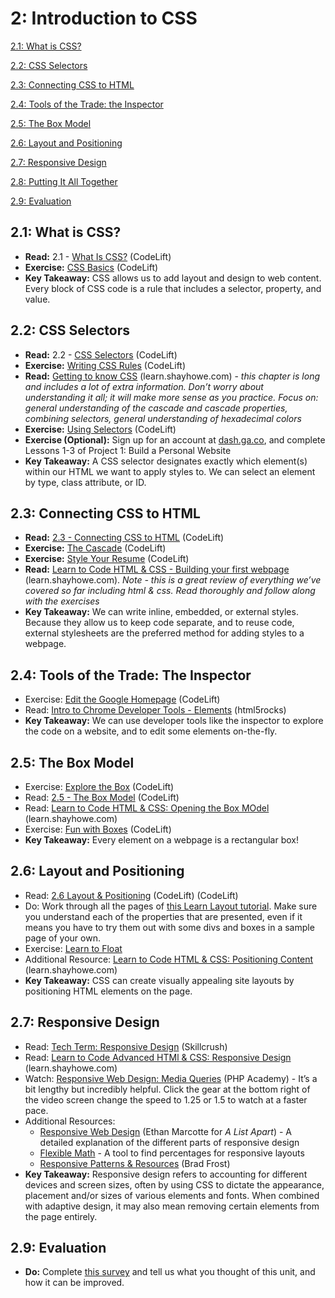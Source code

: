 2: Introduction to CSS
=========================

[2.1: What is CSS?](#21-what-is-css)

[2.2: CSS Selectors](#22-css-selectors)

[2.3: Connecting CSS to HTML](#23-connecting-css-to-html)

[2.4: Tools of the Trade: the Inspector](#24-tools-of-the-trade-the-inspector)

[2.5: The Box Model](#25-the-box-model)

[2.6: Layout and Positioning](#26-layout-and-positioning)

[2.7: Responsive Design](#27-responsive-design)

[2.8: Putting It All Together](28-putting-it-all-together)

[2.9: Evaluation](#29-evaluation)

<a id="21-what-is-css">2.1: What is CSS?</a>
---------------------

+ **Read:** 2.1 - [What Is CSS?](https://docs.google.com/presentation/d/1UmVNXSSO0FxLJ6DC4fLp56OCwSzc4DIp3Q-ejfN9JHQ/edit?usp=sharing) (CodeLift)
+ **Exercise:** [CSS Basics](https://docs.google.com/document/d/1JgqYbczJ02v1g0UuU0UvpDICe_QuskctVcg2T-ARGeM/edit?usp=sharing) (CodeLift)
+ **Key Takeaway:** CSS allows us to add layout and design to web content. Every block of CSS code is a rule that includes a selector, property, and value.


<a id="22-css-selectors">2.2: CSS Selectors</a>
-----------------------

+ **Read:** 2.2 - [CSS Selectors](https://docs.google.com/presentation/d/1EWfq-iPtlZqVwO216aBQxb-mGXZRyCNPHdZX3QlKP3c/edit?usp=sharing) (CodeLift)
+ **Exercise:** [Writing CSS Rules](https://docs.google.com/document/d/1a-vesHzBzcTi09pknUbOF58rDj_zCxKe-gfCcGUbJ2U/edit?usp=sharing) (CodeLift)
+ **Read:** [Getting to know CSS](http://learn.shayhowe.com/html-css/getting-to-know-css/) (learn.shayhowe.com) - *this chapter is long and includes a lot of extra information. Don’t worry about understanding it all; it will make more sense as you practice. Focus on: general understanding of the cascade and cascade properties, combining selectors, general understanding of hexadecimal colors*
+ **Exercise:** [Using Selectors](https://docs.google.com/document/d/1NNZFQqjOTkyY5fNM75uRyxJ06-kGMOwxOS8dPpheBzk/edit?usp=sharing) (CodeLift)
+ **Exercise (Optional):** Sign up for an account at [dash.ga.co](http://dash.ga.co), and complete Lessons 1-3 of Project 1: Build a Personal Website
+ **Key Takeaway:** A CSS selector designates exactly which element(s) within our HTML we want to apply styles to. We can select an element by type, class attribute, or ID.

<a id="23-connecting-css-to-html">2.3: Connecting CSS to HTML</a>
-----------------------------

+ **Read:** [2.3 - Connecting CSS to HTML](https://docs.google.com/presentation/d/1y_GgtmZXzYgzCvK6d8W9M-lVQHTNTlLRoeVTo7qZ5KY/edit?usp=sharing) (CodeLift)
+ **Exercise:** [The Cascade](https://docs.google.com/document/d/1B9kDcb8sWqswjdsLEOrY8t_NxieNPSddudXf9SU9YIs/edit?usp=sharing) (CodeLift)
+ **Exercise:** [Style Your Resume](https://docs.google.com/document/d/1-S1xew4NjWkpUIPKLVhB6zzkXwh-lWLSujlny0LcpfM/edit?usp=sharing) (CodeLift)
+ **Read:** [Learn to Code HTML & CSS - Building your first webpage](http://learn.shayhowe.com/html-css/building-your-first-web-page/) (learn.shayhowe.com). *Note - this is a great review of everything we’ve covered so far including html & css. Read thoroughly and follow along with the exercises*
+ **Key Takeaway:** We can write inline, embedded, or external styles. Because they allow us to keep code separate, and to reuse code, external stylesheets are the preferred method for adding styles to a webpage.

<a id="24-tools-of-the-trade-the-inspector">2.4: Tools of the Trade: The Inspector</a>
-----------------------------

+ Exercise: [Edit the Google Homepage](https://docs.google.com/document/d/19aAZhXVEd8PhiCskDDd3qCxz30ZYF9r25aqTPVtpazY/edit?usp=sharing) (CodeLift)
+ Read: [Intro to Chrome Developer Tools - Elements](http://www.html5rocks.com/en/tutorials/developertools/part1/#toc-elements) (html5rocks)
+ **Key Takeaway:** We can use developer tools like the inspector to explore the code on a website, and to edit some elements on-the-fly.

<a id="25-the-box-model">2.5: The Box Model</a>
-----------------------------

+ Exercise: [Explore the Box](https://docs.google.com/document/d/1-nE47KMHblpdi1ImZjGtfTUfRfmamq5p035ncvADnRg/edit?usp=sharing) (CodeLift)
+ Read: [2.5 - The Box Model](https://docs.google.com/presentation/d/1PwhRZuf6Jo6KUSZuGiT4SKx0Fj9uZOZAtLgCLWJSi28/edit?usp=sharing) (CodeLift)
+ Read: [Learn to Code HTML & CSS: Opening the Box MOdel](http://learn.shayhowe.com/html-css/opening-the-box-model/) (learn.shayhowe.com)
+ Exercise: [Fun with Boxes](https://docs.google.com/document/d/1rj2XTaAYQbukWzKfEPHDtkPWWcvTbya71YmB63II59k/edit?usp=sharing) (CodeLift)
+ **Key Takeaway:** Every element on a webpage is a rectangular box!

<a id="26-layout-and-positioning">2.6: Layout and Positioning</a>
-----------------------------

+ Read: [2.6 Layout & Positioning](https://docs.google.com/presentation/d/1glNoJ0GwwNQbXDEjB23jpSGuGGawBEM5SdidAM0Txh4/edit?usp=sharing) (CodeLift) (CodeLift)
+ Do: Work through all the pages of [this Learn Layout tutorial](http://learnlayout.com/index.html). Make sure you understand each of the properties that are presented, even if it means you have to try them out with some divs and boxes in a sample page of your own.
+ Exercise: [Learn to Float](https://docs.google.com/document/d/1lWCW-WYj4QAu5B-6fuqrkay7sNBadoiJvsgniMdwoz8/edit?usp=sharing)
+ Additional Resource: [Learn to Code HTML & CSS: Positioning Content](http://learn.shayhowe.com/html-css/positioning-content/) (learn.shayhowe.com)
+ **Key Takeaway:** CSS can create visually appealing site layouts by positioning HTML elements on the page.

<a id="27-responsive-design">2.7: Responsive Design</a>
-----------------------------
+ Read: [Tech Term: Responsive Design](http://skillcrush.com/2012/05/08/responsive-design/) (Skillcrush)
+ Read: [Learn to Code Advanced HTMl & CSS: Responsive Design](http://learn.shayhowe.com/advanced-html-css/responsive-web-design/) (learn.shayhowe.com)
+ Watch: [Responsive Web Design: Media Queries](https://www.youtube.com/watch?v=KX94fPaKqaU) (PHP Academy) - It’s a bit lengthy but incredibly helpful. Click the gear at the bottom right of the video screen change the speed to 1.25 or 1.5 to watch at a faster pace.
+ Additional Resources:
  - [Responsive Web Design](http://alistapart.com/article/responsive-web-design) (Ethan Marcotte for *A List Apart*) - A detailed explanation of the different parts of responsive design
  - [Flexible Math](http://responsv.com/flexible-math/) - A tool to find percentages for responsive layouts
  - [Responsive Patterns & Resources](http://bradfrost.github.io/this-is-responsive/index.html) (Brad Frost)
+ **Key Takeaway:** Responsive design refers to accounting for different devices and screen sizes, often by using CSS to dictate the appearance, placement and/or sizes of various elements and fonts. When combined with adaptive design, it may also mean removing certain elements from the page entirely.

<a id="29-evaluation">2.9: Evaluation</a>
---------------------------------------

+ **Do:** Complete [this survey](https://docs.google.com/forms/d/1R6enRyko-VglHyP-roIz10AtwvRJBfpIwTrEPVY1MKg/viewform) and tell us what you thought of this unit, and how it can be improved.
